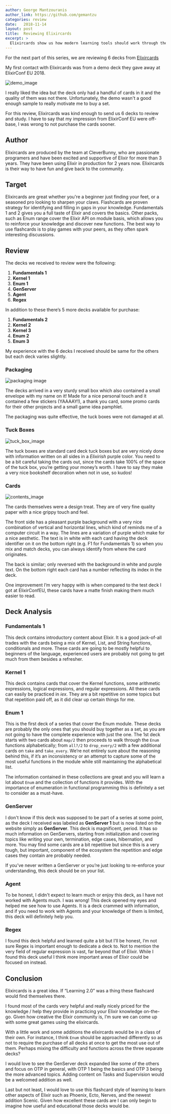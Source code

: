 ```yaml
---
author: George Mantzouranis
author_link: https://github.com/gemantzu
categories: review
date:   2018-11-14
layout: post
title:  Reviewing Elixircards
excerpt: >
  Elixircards show us how modern learning tools should work through their Elixir Decks.
---
```


For the next part of this series, we are reviewing 6 decks from [Elixircards](https://elixircards.co.uk/)

My first contact with Elixircards was from a demo deck they gave away at ElixirConf EU 2018.

![demo_image](https://user-images.githubusercontent.com/4966172/46304306-f7634d00-c5b6-11e8-9906-72ab1e24b00a.jpg)

I really liked the idea but the deck only had a handful of cards in it and the quality of them was not there.  Unfortunately, the demo wasn't a good enough sample to really motivate me to buy a set.

For this review, Elixircards was kind enough to send us 6 decks to review and study. I have to say that my impression from ElixirConf EU were off-base, I was wrong to not purchase the cards sooner.

## Author

Elixircards are produced by the team at CleverBunny, who are passionate programers and have been excited and supportive of Elixir for more than 3 years. They have been using Elixir in production for 2 years now. Elixircards is their way to have fun and give back to the community.

## Target

Elixircards are great whether you're a beginner just finding your feet, or a seasoned pro looking to sharpen your claws.
Flashcards are proven strategy for identifying and filling in gaps in your knowledge. Fundamentals 1 and 2 gives you a full taste of Elixir and covers the basics. Other packs, such as Enum range cover the Elixir API on module basis, which allows you to reinforce your knowledge and discover new functions. The best way to use flashcards is to play games with your peers, as they often spark interesting discussions.

## Review

The decks we received to review were the following:

1. **Fundamentals 1**
2. **Kernel 1**
3. **Enum 1**
4. **GenServer**
5. **Agent**
6. **Regex**

In addition to these there’s 5 more decks available for purchase:

1. **Fundamentals 2**
2. **Kernel 2**
3. **Kernel 3**
4. **Enum 2**
5. **Enum 3**

My experience with the 6 decks I received should be same for the others but each deck varies slightly.

### Packaging

![packaging image](https://user-images.githubusercontent.com/4966172/46304259-dd296f00-c5b6-11e8-8258-c0f2ffbf97eb.jpg)

The decks arrived in a very sturdy small box which also contained a small envelope with my name on it! Made for a nice personal touch and it contained a few stickers (YAAAAY!), a thank you card, some promo cards for their other projects and a small game idea pamphlet.

The packaging was quite effective, the tuck boxes were not damaged at all.

### Tuck Boxes

![tuck_box_image](https://user-images.githubusercontent.com/4966172/46622435-4703c480-cb33-11e8-9324-781edeea47c5.jpg)

The tuck boxes are standard card deck tuck boxes but are very nicely done with information written on all sides in a _Elixirish_ purple color. You need to be a bit careful taking the cards out, since the cards take 100% of the space of the tuck box, you’re getting your money’s worth. I have to say they make a very nice bookshelf decoration when not in use, so kudos!

### Cards

![contents_image](https://user-images.githubusercontent.com/4966172/46304302-f6322000-c5b6-11e8-8f9a-be2e9897318c.jpg)

The cards themselves were a design treat. They are of very fine quality paper with a nice grippy touch and feel.

The front side has a pleasant purple background with a very nice combination of vertical and horizontal lines, which kind of reminds me of a computer circuit in a way.  The lines are a variation of purple which make for a nice aesthetic.  The text is in white with each card having the deck identifier on it on the bottom right (e.g. F1 for Fundamentals 1) so when you mix and match decks, you can always identify from where the card originates.

The back is similar; only reversed with the background in white and purple text. On the bottom right each card has a number reflecting its index in the deck.

One improvement I’m very happy with is when compared to the test deck I got at ElixirConfEU, these cards have a matte finish making them much easier to read.

## Deck Analysis

### Fundamentals 1

This deck contains introductory content about Elixir. It is a good jack-of-all trades with the cards being a mix of Kernel, List, and String functions, conditionals and more. These cards are going to be mostly helpful to beginners of the language, experienced users are probably not going to get much from them besides a refresher.

### Kernel 1

This deck contains cards that cover the Kernel functions, some arithmetic expressions, logical expressions, and regular expressions.  All these cards can easily be practiced in _iex_. They are a bit repetitive on some topics but that repetition paid off, as it did clear up certain things for me. 

### Enum 1

This is the first deck of a series that cover the Enum module. These decks are probably the only ones that you should buy together as a set, as you are not going to have the complete experience with just the one. The 1st deck starts with two cards about `map/2` then proceeds to  walk through the `Enum` functions alphabetically; from `all?/2` to `drop_every/2` with a few additional cards on `take` and `take_every`. We’re not entirely sure about the reasoning behind this, if it’s an inconsistency or an attempt to capture some of the most useful functions in the module while still maintaining the alphabetical list.  

The information contained in these collections are great and you will learn a lot about `Enum` and the collection of functions it provides.  With the importance of enumeration in functional programming this is definitely a set to consider as a must-have.

### GenServer

I don't know if this deck was supposed to be part of a series at some point, as the deck I received was labeled as __GenServer 1__ but is now listed on the website simply as  __GenServer__. This deck is magnificent, period.  It has so much information on GenServers, starting from initialization and covering topics like writing your own, termination, edge cases, hibernation, and more. You may find some cards are a bit repetitive but since this is a very tough, but important, component of the ecosystem the repetition and edge cases they contain are probably needed.

If you’ve never written a GenServer or you’re just looking to re-enforce your understanding, this deck should be on your list.

### Agent

To be honest, I didn't expect to learn much or enjoy this deck, as I have not worked with Agents much. I was wrong!  This deck opened my eyes and helped me see how to use Agents. It is a deck crammed with information, and if you need to work with Agents and your knowledge of them is limited, this deck will definitely help you.

### Regex

I found this deck helpful and learned quite a bit but I’ll be honest, I’m not sure Regex is important enough to dedicate a deck to.  Not to mention the very field of regular expression is vast, far beyond that of Elixir.  While I found this deck useful I think more important areas of Elixir could be focused on instead.

## Conclusion

Elixircards is a great idea. If  “Learning 2.0” was a thing these flashcard would find themselves there.

I found most of the cards very helpful and really nicely priced for the knowledge / help they provide in practicing your Elixir knowledge on-the-go.  Given how creative the Elixir community is, I’m sure we can come up with some great games using the elixircards.

With a little work and some additions the elixircards would be in a class of their own.  For instance, I think `Enum` should be approached differently so as not to require the purchase of all decks at once to get the most use out of them.  Perhaps mixing the difficulty and functions across the three separate decks? 

I would love to see the GenServer deck expanded like some of the others and focus on OTP in general, with OTP 1 being the basics and OTP 3 being the more advanced topics.  Adding content on Tasks and Supervision would be a welcomed addition as well.

Last but not least, I would love to use this flashcard style of learning to learn other aspects of Elixir such as Phoenix, Ecto, Nerves, and the newest addition Scenic.  Given how excellent these cards are I can only begin to imagine how useful and educational those decks would be.

